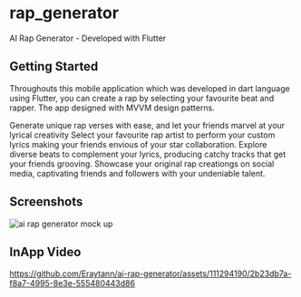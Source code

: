 # rap_generator

AI Rap Generator - Developed with Flutter
## Getting Started

Throughouts this mobile application which was developed in dart language using Flutter, you can create a rap by selecting your favourite beat and rapper.
The app designed with MVVM design patterns.

Generate unique rap verses with ease, and let your friends marvel at your lyrical creativity
Select your favourite rap artist to perform your custom lyrics making your friends envious of your star collaboration.
Explore diverse beats to complement your lyrics, producing catchy tracks that get your friends grooving.
Showcase your original rap creationgs on social media, captivating friends and followers with your undeniable talent.

## Screenshots
![ai rap generator mock up](https://github.com/Eraytann/ai-rap-generator/assets/111294190/7bb2375b-ff46-4093-9468-bcf3a6afa310)

## InApp Video
https://github.com/Eraytann/ai-rap-generator/assets/111294190/2b23db7a-f8a7-4995-8e3e-555480443d86
